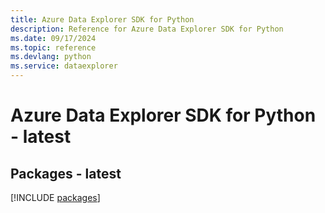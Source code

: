 ```yaml
---
title: Azure Data Explorer SDK for Python
description: Reference for Azure Data Explorer SDK for Python
ms.date: 09/17/2024
ms.topic: reference
ms.devlang: python
ms.service: dataexplorer
---
```

# Azure Data Explorer SDK for Python - latest
## Packages - latest
[!INCLUDE [packages](data-explorer-index.md)]